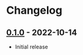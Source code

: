 # Changelog

## [0.1.0] - 2022-10-14

- Initial release

<!-- http://keepachangelog.com/ -->

<!-- [0.1.1]: https://github.com/wqq20170106/md2png/compare/v0.1.0...v0.1.1 -->
[0.1.0]: https://github.com/wqq20170106/md2png/releases/tag/v0.1.0

